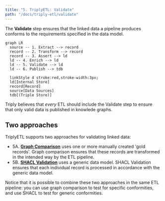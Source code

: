 ```yaml
---
title: "5. TriplyETL: Validate"
path: "/docs/triply-etl/validate"
---
```


The **Validate** step ensures that the linked data a pipeline produces conforms to the requirements specified in the data model.

```mermaid
graph LR
  source -- 1. Extract --> record
  record -- 2. Transform --> record
  record -- 3. Assert --> ld
  ld -- 4. Enrich --> ld
  ld -- 5. Validate --> ld
  ld -- 6. Publish --> tdb

  linkStyle 4 stroke:red,stroke-width:3px;
  ld[Internal Store]
  record[Record]
  source[Data Sources]
  tdb[(Triple Store)]
```

Triply believes that *every* ETL should include the Validate step to ensure that only valid data is published in knowlede graphs.

## Two approaches

TriplyETL supports two approaches for validating linked data:

- 5A. [**Graph Comparison**](/triply-etl/validate/graph-comparison) uses one or more manually created 'gold records'.  Graph comparison ensures that these records are transformed in the intended way by the ETL pipeline.
- 5B. [**SHACL Validation**](/triply-etl/validate/shacl) uses a generic data model.  SHACL Validation ensures that each individual record is processed in accordance with the generic data model.

Notice that it is possible to combine these two approaches in the same ETL pipeline: you can use graph comparison to test for specific conformities, and use SHACL to test for generic conformities.
